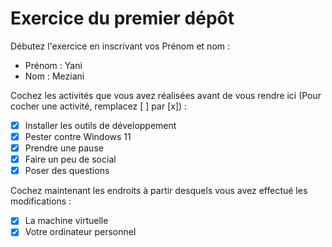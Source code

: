 # Exercice du premier dépôt

 Débutez l'exercice en inscrivant vos Prénom et nom :

 - Prénom : Yani
 - Nom : Meziani

 Cochez les activités que vous avez réalisées avant de vous rendre ici (Pour cocher une activité, remplacez [ ] par [x]) :

 - [x] Installer les outils de développement
 - [x] Pester contre Windows 11
 - [x] Prendre une pause
 - [x] Faire un peu de social
 - [x] Poser des questions

 Cochez maintenant les endroits à partir desquels vous avez effectué les modifications :

 - [x] La machine virtuelle
 - [x] Votre ordinateur personnel
